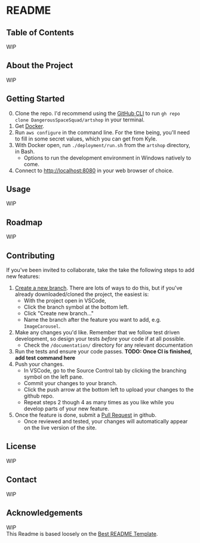 # README

## Table of Contents

WIP

## About the Project

WIP

## Getting Started

0. Clone the repo. I'd recommend using the [GitHub CLI](https://cli.github.com/) to run `gh repo clone DangerousSpaceSquad/artshop` in your terminal.
1. Get [Docker](https://docs.docker.com/desktop/setup/install/windows-install/).
2. Run `aws configure` in the command line. For the time being, you'll need to fill in some secret values, which you can get from Kyle.
3. With Docker open, run `./deployment/run.sh` from the `artshop` directory, in Bash.
    * Options to run the development environment in Windows natively to come.
4. Connect to <http://localhost:8080> in your web browser of choice.

## Usage

WIP

## Roadmap

WIP

## Contributing

If you've been invited to collaborate, take the take the following steps to add new features:

1. [Create a new branch](https://docs.github.com/en/pull-requests/collaborating-with-pull-requests/proposing-changes-to-your-work-with-pull-requests/creating-and-deleting-branches-within-your-repository). There are lots of ways to do this, but if you've already downloaded/cloned the project, the easiest is:  
    * With the project open in VSCode,  
    * Click the branch symbol at the bottom left.  
    * Click "Create new branch..."  
    * Name the branch after the feature you want to add, e.g. `ImageCarousel`.
2. Make any changes you'd like. Remember that we follow test driven development, so design your tests *before* your code if at all possible.
    * Check the `/documentation/` directory for any relevant documentation 
3. Run the tests and ensure your code passes. **TODO: Once CI is finished, add test command here**
4. Push your changes.  
    * In VSCode, go to the Source Control tab by clicking the branching symbol on the left pane.
    * Commit your changes to your branch.
    * Click the push arrow at the bottom left to upload your changes to the github repo.
    * Repeat steps 2 though 4 as many times as you like while you develop parts of your new feature.
5. Once the feature is done, submit a [Pull Request](https://docs.github.com/en/pull-requests/collaborating-with-pull-requests/proposing-changes-to-your-work-with-pull-requests/creating-a-pull-request) in github.
    * Once reviewed and tested, your changes will automatically appear on the live version of the site.

## License

WIP

## Contact

WIP

## Acknowledgements

WIP  
This Readme is based loosely on the [Best README Template](https://github.com/othneildrew/Best-README-Template).
